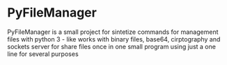 # PyFileManager
PyFileManager is a small project for sintetize commands for management files with python 3 - like works with binary files, base64, cirptography and sockets server for share files once in one small program using just a one line for several purposes
